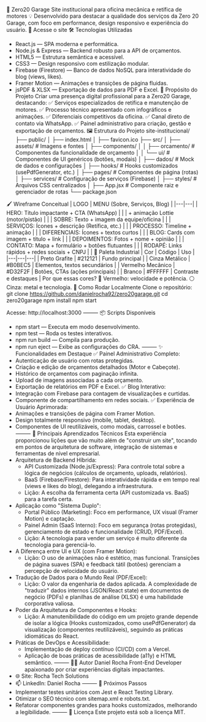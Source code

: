 🚗 Zero20 Garage
Site institucional para oficina mecânica e retífica de motores
💡 Desenvolvido para destacar a qualidade dos serviços da Zero 20 Garage, com foco em performance, design responsivo e experiência do usuário.
🔗 Acesse o site
🛠️ Tecnologias Utilizadas
 * React.js — SPA moderna e performática.
 * Node.js & Express — Backend robusto para a API de orçamentos.
 * HTML5 — Estrutura semântica e acessível.
 * CSS3 — Design responsivo com estilização modular.
 * Firebase (Firestore) — Banco de dados NoSQL para interatividade do blog (views, likes).
 * Framer Motion — Animações e transições de página fluidas.
 * jsPDF & XLSX — Exportação de dados para PDF e Excel.
🎯 Propósito do Projeto
Criar uma presença digital profissional para a Zero20 Garage, destacando:
✅ Serviços especializados de retífica e manutenção de motores.
✅ Processo técnico apresentado com infográficos e animações.
✅ Diferenciais competitivos da oficina.
✅ Canal direto de contato via WhatsApp.
✅ Painel administrativo para criação, gestão e exportação de orçamentos.
🖼️ Estrutura do Projeto
site-institucional/
├── public/
│   ├── index.html
│   ├── favicon.ico
├── src/
│   ├── assets/            # Imagens e fontes
│   ├── components/
│   │   ├── orcamento/     # Componentes da funcionalidade de orçamento
│   │   └── ui/            # Componentes de UI genéricos (botões, modais)
│   ├── dados/             # Mock de dados e configurações
│   ├── hooks/             # Hooks customizados (usePdfGenerator, etc.)
│   ├── pages/             # Componentes de página (rotas)
│   ├── services/          # Configuração de serviços (Firebase)
│   ├── styles/            # Arquivos CSS centralizados
│   ├── App.jsx            # Componente raiz e gerenciador de rotas
└── package.json

🖌️ Wireframe Conceitual
| LOGO | MENU (Sobre, Serviços, Blog) |
|---|---|
| HERO: Título impactante + CTA (WhatsApp) |  |
| + animação Lottie (motor/pistão) |  |
| SOBRE: Texto + imagem da equipe/oficina |  |
| SERVIÇOS: Ícones + descrição (Retífica, etc.) |  |
| PROCESSO: Timeline + animação |  |
| DIFERENCIAIS: Ícones + textos curtos |  |
| BLOG: Cards com imagem + título + link |  |
| DEPOIMENTOS: Fotos + nome + opinião |  |
| CONTATO: Mapa + formulário + botões flutuantes |  |
| RODAPÉ: Links rápidos + redes sociais + CNPJ |  |
🎨 Paleta Industrial
| Cor | Código | Uso |
|---|---|---|
| Preto Grafite | #212121 | Fundo principal |
| Cinza Metálico | #B0BEC5 | Elementos, textos secundários |
| Vermelho Mecânico | #D32F2F | Botões, CTAs (ações principais) |
| Branco | #FFFFFF | Contraste e destaques |
Por que essas cores?
🔴 Vermelho: velocidade e potência.
⚪ Cinza: metal e tecnologia.
🚀 Como Rodar Localmente
Clone o repositório:
git clone https://github.com/danielrocha92/zero20garage.git
cd zero20garage
npm install
npm start

Acesse: http://localhost:3000
⸻
📦 Scripts Disponíveis
 * npm start — Executa em modo desenvolvimento.
 * npm test — Roda os testes interativos.
 * npm run build — Compila para produção.
 * npm run eject — Exibe as configurações do CRA.
⸻
✨ Funcionalidades em Destaque
✅ Painel Administrativo Completo:
 * Autenticação de usuário com rotas protegidas.
 * Criação e edição de orçamentos detalhados (Motor e Cabeçote).
 * Histórico de orçamentos com paginação infinita.
 * Upload de imagens associadas a cada orçamento.
 * Exportação de relatórios em PDF e Excel.
✅ Blog Interativo:
 * Integração com Firebase para contagem de visualizações e curtidas.
 * Componente de compartilhamento em redes sociais.
✅ Experiência de Usuário Aprimorada:
 * Animações e transições de página com Framer Motion.
 * Design totalmente responsivo (mobile, tablet, desktop).
 * Componentes de UI reutilizáveis, como modais, carrossel e botões.
   ⸻
🌱 Principais Aprendizados Técnicos
Esta experiência proporcionou lições que vão muito além de "construir um site", tocando em pontos de arquitetura de software, integração de sistemas e ferramentas de nível empresarial.
 * Arquitetura de Backend Híbrida:
   * API Customizada (Node.js/Express): Para controle total sobre a lógica de negócios (cálculos de orçamento, uploads, relatórios).
   * BaaS (Firebase/Firestore): Para interatividade rápida e em tempo real (views e likes do blog), delegando a infraestrutura.
   * Lição: A escolha da ferramenta certa (API customizada vs. BaaS) para a tarefa certa.
 * Aplicação como "Sistema Duplo":
   * Portal Público (Marketing): Foco em performance, UX visual (Framer Motion) e captação.
   * Painel Admin (SaaS Interno): Foco em segurança (rotas protegidas), gerenciamento de estado e funcionalidade (CRUD, PDF/Excel).
   * Lição: A tecnologia para vender um serviço é muito diferente da tecnologia para gerenciá-lo.
 * A Diferença entre UI e UX (com Framer Motion):
   * Lição: O uso de animações não é estético, mas funcional. Transições de página suaves (SPA) e feedback tátil (botões) gerenciam a percepção de velocidade do usuário.
 * Tradução de Dados para o Mundo Real (PDF/Excel):
   * Lição: O valor da engenharia de dados aplicada. A complexidade de "traduzir" dados internos (JSON/React state) em documentos de negócio (PDFs) e planilhas de análise (XLSX) é uma habilidade corporativa valiosa.
 * Poder da Arquitetura de Componentes e Hooks:
   * Lição: A manutenibilidade do código em um projeto grande depende de isolar a lógica (Hooks customizados, como usePdfGenerator) da visualização (componentes reutilizáveis), seguindo as práticas idiomáticas do React.
 * Práticas de DevOps e Acessibilidade:
   * Implementação de deploy contínuo (CI/CD) com a Vercel.
   * Aplicação de boas práticas de acessibilidade (a11y) e HTML semântico.
⸻
👨‍💻 Autor
Daniel Rocha
Front-End Developer apaixonado por criar experiências digitais impactantes.
 * 🌐 Site: Rocha Tech Solutions
 * 📫 LinkedIn: Daniel Rocha
⸻
🚧 Próximos Passos
 * Implementar testes unitários com Jest e React Testing Library.
 * Otimizar o SEO técnico com sitemap.xml e robots.txt.
 * Refatorar componentes grandes para hooks customizados, melhorando a legibilidade.
⸻
📄 Licença
Este projeto está sob a licença MIT.
